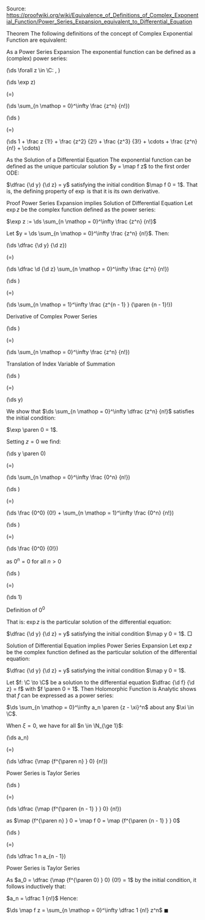 # 

Source: https://proofwiki.org/wiki/Equivalence_of_Definitions_of_Complex_Exponential_Function/Power_Series_Expansion_equivalent_to_Differential_Equation



Theorem
The following definitions of the concept of Complex Exponential Function are equivalent:

As a Power Series Expansion
The exponential function can be defined as a (complex) power series:










\(\ds \forall z \in \C: \, \)



\(\ds \exp z\)

\(=\)







\(\ds \sum_{n \mathop = 0}^\infty \frac {z^n} {n!}\)




















\(\ds \)

\(=\)







\(\ds 1 + \frac z {1!} + \frac {z^2} {2!} + \frac {z^3} {3!} + \cdots + \frac {z^n} {n!} + \cdots\)









As the Solution of a Differential Equation
The exponential function can be defined as the unique particular solution $y = \map f z$ to the first order ODE:

$\dfrac {\d y} {\d z} = y$
satisfying the initial condition $\map f 0 = 1$.
That is, the defining property of $\exp$ is that it is its own derivative.


Proof
Power Series Expansion implies Solution of Differential Equation
Let $\exp z$ be the complex function defined as the power series:

$\exp z := \ds \sum_{n \mathop = 0}^\infty \frac {z^n} {n!}$

Let $y = \ds \sum_{n \mathop = 0}^\infty \frac {z^n} {n!}$.
Then:














\(\ds \dfrac {\d y} {\d z}\)

\(=\)







\(\ds \dfrac \d {\d z} \sum_{n \mathop = 0}^\infty \frac {z^n} {n!}\)




















\(\ds \)

\(=\)







\(\ds \sum_{n \mathop = 1}^\infty \frac {z^{n - 1} } {\paren {n - 1}!}\)





Derivative of Complex Power Series














\(\ds \)

\(=\)







\(\ds \sum_{n \mathop = 0}^\infty \frac {z^n} {n!}\)





Translation of Index Variable of Summation














\(\ds \)

\(=\)







\(\ds y\)










We show that $\ds \sum_{n \mathop = 0}^\infty \dfrac {z^n} {n!}$ satisfies the initial condition:

$\exp \paren 0 = 1$.

Setting $z = 0$ we find:














\(\ds y \paren 0\)

\(=\)







\(\ds \sum_{n \mathop = 0}^\infty \frac {0^n} {n!}\)




















\(\ds \)

\(=\)







\(\ds \frac {0^0} {0!} + \sum_{n \mathop = 1}^\infty \frac {0^n} {n!}\)




















\(\ds \)

\(=\)







\(\ds \frac {0^0} {0!}\)





as $0^n = 0$ for all $n > 0$














\(\ds \)

\(=\)







\(\ds 1\)





Definition of $0^0$




That is:
$\exp z$ is the particular solution of the differential equation:

$\dfrac {\d y} {\d z} = y$
satisfying the initial condition $\map y 0 = 1$.
$\Box$


Solution of Differential Equation implies Power Series Expansion
Let $\exp z$ be the complex function defined as the particular solution of the differential equation:

$\dfrac {\d y} {\d z} = y$
satisfying the initial condition $\map y 0 = 1$.

Let $f: \C \to \C$ be a solution to the differential equation $\dfrac {\d f} {\d z} = f$ with $f \paren 0 = 1$.
Then Holomorphic Function is Analytic shows that $f$ can be expressed as a power series:

$\ds \sum_{n \mathop = 0}^\infty a_n \paren {z - \xi}^n$
about any $\xi \in \C$.

When $\xi = 0$, we have for all $n \in \N_{\ge 1}$:














\(\ds a_n\)

\(=\)







\(\ds \dfrac {\map {f^{\paren n} } 0} {n!}\)





Power Series is Taylor Series














\(\ds \)

\(=\)







\(\ds \dfrac {\map {f^{\paren {n - 1} } } 0} {n!}\)





as $\map {f^{\paren n} } 0 = \map f 0 = \map {f^{\paren {n - 1} } } 0$














\(\ds \)

\(=\)







\(\ds \dfrac 1 n a_{n - 1}\)





Power Series is Taylor Series



As $a_0 = \dfrac {\map {f^{\paren 0} } 0} {0!} = 1$ by the initial condition, it follows inductively that:

$a_n = \dfrac 1 {n!}$
Hence:

$\ds \map f z = \sum_{n \mathop = 0}^\infty \dfrac 1 {n!} z^n$
$\blacksquare$





